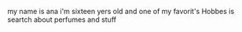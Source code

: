 my name is ana i'm sixteen yers old and one of my favorit's Hobbes is seartch about perfumes and stuff 
